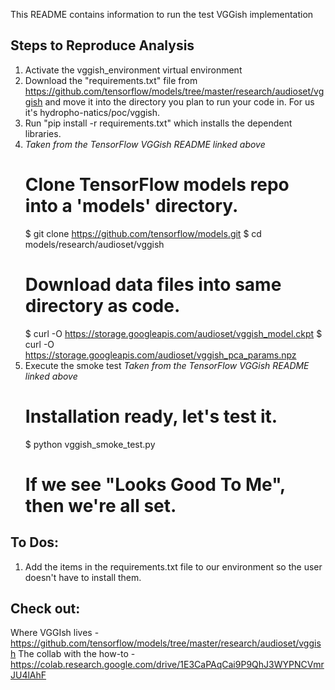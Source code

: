 This README contains information to run the test VGGish implementation

## Steps to Reproduce Analysis
1. Activate the vggish_environment virtual environment
2. Download the "requirements.txt" file from https://github.com/tensorflow/models/tree/master/research/audioset/vggish and move it into the directory you plan to run your code in. For us it's hydropho-natics/poc/vggish.
3. Run "pip install -r requirements.txt" which installs the dependent libraries.
4. *Taken from the TensorFlow VGGish README linked above*
    # Clone TensorFlow models repo into a 'models' directory.
    $ git clone https://github.com/tensorflow/models.git
    $ cd models/research/audioset/vggish
    # Download data files into same directory as code.
    $ curl -O https://storage.googleapis.com/audioset/vggish_model.ckpt
    $ curl -O https://storage.googleapis.com/audioset/vggish_pca_params.npz
5. Execute the smoke test *Taken from the TensorFlow VGGish README linked above*
    # Installation ready, let's test it.
    $ python vggish_smoke_test.py
    # If we see "Looks Good To Me", then we're all set.



## To Dos:
1. Add the items in the requirements.txt file to our environment so the user doesn't have to install them.

## Check out:
Where VGGIsh lives - https://github.com/tensorflow/models/tree/master/research/audioset/vggish
The collab with the how-to - https://colab.research.google.com/drive/1E3CaPAqCai9P9QhJ3WYPNCVmrJU4lAhF


